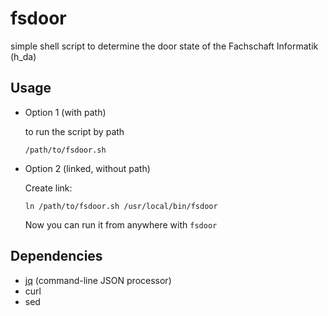 # fsdoor
simple shell script to determine the door state of the Fachschaft Informatik (h_da)

## Usage

- Option 1 (with path)
  
  to run the script by path
  
  `/path/to/fsdoor.sh` 
  
- Option 2 (linked, without path) 
  
  Create link: 
  
  `ln /path/to/fsdoor.sh /usr/local/bin/fsdoor`
  
  Now you can run it from anywhere with `fsdoor`
  
## Dependencies
- [jq](https://stedolan.github.io/jq/) (command-line JSON processor)
- curl
- sed
